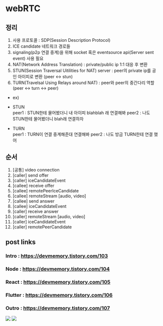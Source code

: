 # webRTC
## 정리
1. 사용 프로토콜 : SDP(Session Description Protocol)
2. ICE candidate 네트워크 경로들
3. signaling(p2p 연결 중계)을 위해 socket 혹은 eventsource api(Server sent event) 사용 필요
4. NAT(Network Address Translation) : private/public ip 1:1 대응 후 변환
5. STUN(Session Traversal Uitilities for NAT) server : peer의 private ip를 공인 아이피로 변환 (peer <-> stun)
6. TURN(Travelsal Using Relays around NAT) : peer와 peer의 중간다리 역할 (peer <-> turn <-> peer)
- ex)  

- STUN  
peer1 : STUN한테 물어봤더니 내 아이피 blahblah 래 연결해봐
peer2 : 나도 STUN한테 물어봤더니 blah래 연결하자

- TURN  
peer1 : TURN이 연결 중계해준대 연결해봐
peer2 : 나도 방금 TURN한테 연결 했어

## 순서
1. [공통] video connection
2. [caller] send offer
3. [caller] iceCandidateEvent
4. [callee] receive offer
5. [callee] remotePeerIceCandidate
6. [callee] remoteStream [audio, video]
7. [callee] send answer
8. [callee] iceCandidateEvent
9. [caller] receive answer
10. [caller] remoteStream [audio, video]
11. [caller] iceCandidateEvent
12. [caller] remotePeerCandidate

## post links
### Intro : https://devmemory.tistory.com/103
### Node : https://devmemory.tistory.com/104
### React : https://devmemory.tistory.com/105
### Flutter : https://devmemory.tistory.com/106
### Outro : https://devmemory.tistory.com/107

<img src="https://blog.kakaocdn.net/dn/bF8Ai6/btrN40YPzYf/jMMPYXzxN2lkMSTTfWAhG1/img.gif"/>
<img src="https://blog.kakaocdn.net/dn/QdqbD/btrN39PCS47/BP6npIbkOcP6Jbs3swfZ31/img.gif"/>
